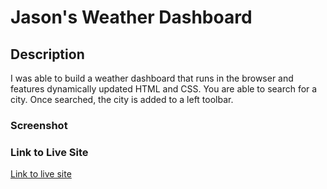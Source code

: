 # Jason's Weather Dashboard

## Description
I was able to build a weather dashboard that runs in the browser and features dynamically updated HTML and CSS. You are able to search for a city. Once searched, the city is added to a left toolbar. 


### Screenshot

### Link to Live Site
<a href="https://jrettinger.github.io/weather-dashboard/" target= blank>Link to live site</a>